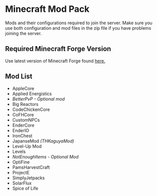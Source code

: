 # Minecraft Mod Pack
Mods and their configurations required to join the server. Make sure you use both configuration and mod files in the zip file if you have problems joining the server.

## Required Minecraft Forge Version
Use latest version of Minecraft Forge found [here.](https://files.minecraftforge.net/maven/net/minecraftforge/forge/index_1.7.10.html)

## Mod List
* AppleCore
* Applied Energistics
* _BetterPvP - Optional mod_
* Big Reactors
* CodeChickenCore
* CoFHCore
* CustomNPCs
* EnderCore
* EnderIO
* IronChest
* JapanseMod _(THKaguyaMod)_
* Level-Up Mod
* Levels
* _NotEnoughItems - Optional Mod_
* OptiFine
* PamsHarvestCraft
* ProjectE
* SimplyJetpacks
* SolarFlux
* Spice of Life

